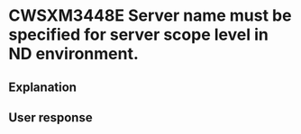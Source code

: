 # CWSXM3448E Server name must be specified for server scope level in ND environment.

## Explanation

## User response